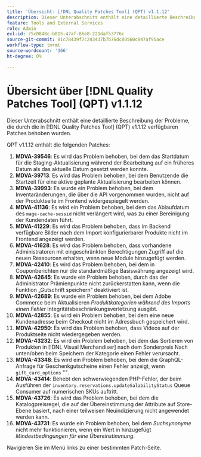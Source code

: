 ```yaml
---
title: 'Übersicht: [!DNL Quality Patches Tool] (QPT) v1.1.12'
description: Dieser Unterabschnitt enthält eine detaillierte Beschreibung der Probleme, die durch die in Version 1.1.12  [!DNL Quality Patches Tool]  Patches behoben wurden.
feature: Tools and External Services
role: Admin
exl-id: 75c0848c-b815-47af-86e8-221daf53776c
source-git-commit: 81c78439f7c243437b7b76dc80560c847af95ace
workflow-type: tm+mt
source-wordcount: '366'
ht-degree: 0%

---
```


# Übersicht über [!DNL Quality Patches Tool] (QPT) v1.1.12

Dieser Unterabschnitt enthält eine detaillierte Beschreibung der Probleme, die durch die in [!DNL Quality Patches Tool] (QPT) v1.1.12 verfügbaren Patches behoben wurden.

QPT v1.1.12 enthält die folgenden Patches:

1. **MDVA-39546**: Es wird das Problem behoben, bei dem das Startdatum für die Staging-Aktualisierung während der Bearbeitung auf ein früheres Datum als das aktuelle Datum gesetzt werden konnte.
1. **MDVA-39713**: Es wird das Problem behoben, bei dem Benutzende die Startzeit für eine aktive geplante Aktualisierung bearbeiten können.
1. **MDVA-39993**: Es wurde ein Problem behoben, bei dem Inventaränderungen, die über die API vorgenommen wurden, nicht auf der Produktseite im Frontend widergespiegelt werden.
1. **MDVA-41136**: Es wird ein Problem behoben, bei dem das Ablaufdatum des `mage-cache-sessid` nicht verlängert wird, was zu einer Bereinigung der Kundendaten führt.
1. **MDVA-41229**: Es wird das Problem behoben, dass im Backend verfügbare Bilder nach dem Import konfigurierbarer Produkte nicht im Frontend angezeigt werden.
1. **MDVA-41628**: Es wird das Problem behoben, dass vorhandene Administratoren mit eingeschränkten Berechtigungen Zugriff auf die neuen Ressourcen erhalten, wenn neue Module hinzugefügt werden.
1. **MDVA-42410**: Es wird das Problem behoben, bei dem in Couponberichten nur die standardmäßige Basiswährung angezeigt wird.
1. **MDVA-42645**: Es wurde ein Problem behoben, durch das der Administrator Prämienpunkte nicht zurückerstatten kann, wenn die Funktion „Gutschrift speichern“ deaktiviert ist.
1. **MDVA-42689**: Es wurde ein Problem behoben, bei dem Adobe Commerce beim Aktualisieren *Produktkategorien während des Imports einen Fehler* Integritätsbeschränkungsverletzung ausgibt.
1. **MDVA-42855**: Es wird ein Problem behoben, bei dem eine neue Kundenadresse beim Checkout nicht im Adressbuch gespeichert wird.
1. **MDVA-42950**: Es wird das Problem behoben, dass Videos auf der Produktseite nicht wiedergegeben werden.
1. **MDVA-43232**: Es wird ein Problem behoben, bei dem das Sortieren von Produkten in [!DNL Visual Merchandiser] nach dem Sonderpreis Nach unten/oben beim Speichern der Kategorie einen Fehler verursacht.
1. **MDVA-43348**: Es wird ein Problem behoben, bei dem die GraphQL-Anfrage für Geschenkgutscheine einen Fehler anzeigt, wenn `gift_card_options` &quot;*&quot;*.
1. **MDVA-43414**: Behebt den schwerwiegenden PHP-Fehler, der beim Ausführen der `inventory.reservations.updateSalabilityStatus` Queue Consumer auf numerischen SKUs auftritt.
1. **MDVA-43726**: Es wird das Problem behoben, bei dem die Katalogpreisregel, die auf der Übereinstimmung der Attribute auf Store-Ebene basiert, nach einer teilweisen Neuindizierung nicht angewendet werden kann.
1. **MDVA-43731**: Es wurde ein Problem behoben, bei dem *Suchsynonyme* nicht mehr funktionieren, wenn ein Wert in hinzugefügt *Mindestbedingungen für eine Übereinstimmung*.

Navigieren Sie im Menü links zu einer bestimmten Patch-Seite.
